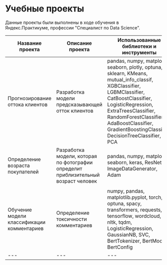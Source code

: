 # Учебные проекты

Данные проекты были выполнены в ходе обучения в Яндекс.Практикуме, профессии "Специалист по Data Science".

Название проекта | Описание проекта | Использованные библиотеки и инструменты | 
--- | --- | --- |
Прогнозирование оттока клиентов | Разработка модели предсказывающей отток клиентов| pandas, numpy, matplotlib, seaborn, plotly, optuna, sklearn, KMeans, mutual_info_classif, XGBClassifier, LGBMClassifier, CatBoostClassifier, LogisticRegression,  ExtraTreesClassifier, RandomForestClassifier, AdaBoostClassifier, GradientBoostingClassifier, DecisionTreeClassifier, PCA |
Определение возраста покупателей | Разработка модели, которая по фотографии определит приблизительный возраст человек | pandas, numpy, matplotlib, seaborn, keras, ResNet, ImageDataGenerator, Adam|
 | |  |
Обучение модели классификации комментариев | Определение токсичности комментариев | numpy, pandas, matplotlib.pyplot, torch, re, optuna, spacy, transformers, requests, tensorflow, wordcloud, nltk, tqdm, LogisticRegression, GaussianNB, SVC, BertTokenizer, BertModel, BertConfig |
--- | --- | --- |
